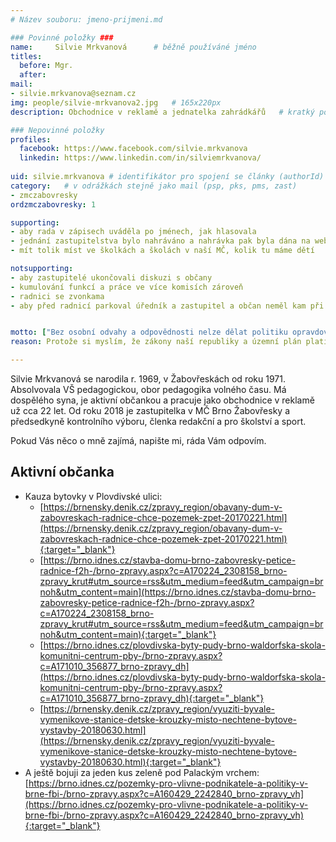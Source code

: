 ```yaml
---
# Název souboru: jmeno-prijmeni.md

### Povinné položky ###
name:     Silvie Mrkvanová  	# běžně používáné jméno
titles:
  before: Mgr. 
  after:
mail:
- silvie.mrkvanova@seznam.cz
img: people/silvie-mrkvanova2.jpg   # 165x220px
description: Obchodnice v reklamě a jednatelka zahrádkářů 	# kratký popis, max 160 znaků

### Nepovinné položky
profiles:
  facebook: https://www.facebook.com/silvie.mrkvanova
  linkedin: https://www.linkedin.com/in/silviemrkvanova/
  
uid: silvie.mrkvanova # identifikátor pro spojení se články (authorId)
category: 	# v odrážkách stejně jako mail (psp, pks, pms, zast)
- zmczabovresky
ordzmczabovresky: 1

supporting: 
- aby rada v zápisech uváděla po jménech, jak hlasovala
- jednání zastupitelstva bylo nahráváno a nahrávka pak byla dána na web radnice
- mít tolik míst ve školkách a školách v naší MČ, kolik tu máme dětí

notsupporting:
- aby zastupitelé ukončovali diskuzi s občany
- kumulování funkcí a práce ve více komisích zároveň
- radnici se zvonkama
- aby před radnicí parkoval úředník a zastupitel a občan neměl kam při návštěvě zaparkovat


motto: ["Bez osobní odvahy a odpovědnosti nelze dělat politiku opravdovou demokratickou a lidovou.", "Tomáš  Garrigue Masaryk"]
reason: Protože si myslím, že zákony naší republiky a územní plán platí pro každého, ať je to úředník, politik či majetný občan, a peníze nejsou v životě všechno.

---
```


Silvie Mrkvanová se narodila r. 1969, v Žabovřeskách od roku 1971. Absolvovala VŠ pedagogickou, obor pedagogika volného času.
Má dospělého syna, je aktivní občankou a pracuje jako obchodnice v reklamě už cca 22 let.
Od roku 2018 je zastupitelka v MČ Brno Žabovřesky a předsedkyně kontrolního výboru, členka redakční a pro školství a sport.

Pokud Vás něco o mně zajímá, napište mi, ráda Vám odpovím.

## Aktivní občanka

* Kauza bytovky v Plovdivské ulici:
  * [https://brnensky.denik.cz/zpravy_region/obavany-dum-v-zabovreskach-radnice-chce-pozemek-zpet-20170221.html](https://brnensky.denik.cz/zpravy_region/obavany-dum-v-zabovreskach-radnice-chce-pozemek-zpet-20170221.html){:target="_blank"}
  * [https://brno.idnes.cz/stavba-domu-brno-zabovresky-petice-radnice-f2h-/brno-zpravy.aspx?c=A170224_2308158_brno-zpravy_krut#utm_source=rss&utm_medium=feed&utm_campaign=brnoh&utm_content=main](https://brno.idnes.cz/stavba-domu-brno-zabovresky-petice-radnice-f2h-/brno-zpravy.aspx?c=A170224_2308158_brno-zpravy_krut#utm_source=rss&utm_medium=feed&utm_campaign=brnoh&utm_content=main){:target="_blank"}
  * [https://brno.idnes.cz/plovdivska-byty-pudy-brno-waldorfska-skola-komunitni-centrum-pby-/brno-zpravy.aspx?c=A171010_356877_brno-zpravy_dh](https://brno.idnes.cz/plovdivska-byty-pudy-brno-waldorfska-skola-komunitni-centrum-pby-/brno-zpravy.aspx?c=A171010_356877_brno-zpravy_dh){:target="_blank"}
  * [https://brnensky.denik.cz/zpravy_region/vyuziti-byvale-vymenikove-stanice-detske-krouzky-misto-nechtene-bytove-vystavby-20180630.html](https://brnensky.denik.cz/zpravy_region/vyuziti-byvale-vymenikove-stanice-detske-krouzky-misto-nechtene-bytove-vystavby-20180630.html){:target="_blank"}
* A ještě bojuji za jeden kus zeleně pod Palackým vrchem: [https://brno.idnes.cz/pozemky-pro-vlivne-podnikatele-a-politiky-v-brne-fbi-/brno-zpravy.aspx?c=A160429_2242840_brno-zpravy_vh](https://brno.idnes.cz/pozemky-pro-vlivne-podnikatele-a-politiky-v-brne-fbi-/brno-zpravy.aspx?c=A160429_2242840_brno-zpravy_vh){:target="_blank"}
